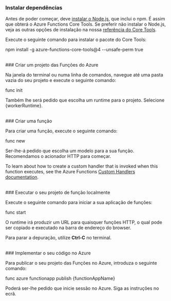 ### <a name="install-dependencies"></a>Instalar dependências

Antes de poder começar, deve <a href="https://go.microsoft.com/fwlink/?linkid=2016195" target="_blank">instalar o Node.js</a>, que inclui o npm. É assim que obterá o Azure Functions Core Tools. Se preferir não instalar o Node.js, veja as outras opções de instalação na nossa <a href="https://go.microsoft.com/fwlink/?linkid=2016192" target="_blank">referência do Core Tools</a>.

Execute o seguinte comando para instalar o pacote do Core Tools:

<MarkdownHighlighter>npm install -g azure-functions-core-tools@4 --unsafe-perm true</MarkdownHighlighter>

<br/>
### <a name="create-an-azure-functions-project"></a>Criar um projeto das Funções do Azure

Na janela do terminal ou numa linha de comandos, navegue até uma pasta vazia do seu projeto e execute o seguinte comando:

<MarkdownHighlighter>func init</MarkdownHighlighter>

Também lhe será pedido que escolha um runtime para o projeto. Selecione {workerRuntime}.

<br/>
### <a name="create-a-function"></a>Criar uma função

Para criar uma função, execute o seguinte comando:

<MarkdownHighlighter>func new</MarkdownHighlighter>

Ser-lhe-á pedido que escolha um modelo para a sua função. Recomendamos o acionador HTTP para começar.

<StackInstructions customStack={true}>To learn about how to create a custom handler that is invoked when this function executes, see the Azure Functions <a href="https://go.microsoft.com/fwlink/?linkid=2138621" target="_blank">Custom Handlers documentation</a>.</StackInstructions>

<br/>
### <a name="run-your-function-project-locally"></a>Executar o seu projeto de função localmente

Execute o seguinte comando para iniciar a sua aplicação de funções:

<MarkdownHighlighter>func start</MarkdownHighlighter>

O runtime irá produzir um URL para quaisquer funções HTTP, o qual pode ser copiado e executado na barra de endereço do browser.

Para parar a depuração, utilize **Ctrl-C** no terminal.

<br/>
### <a name="deploy-your-code-to-azure"></a>Implementar o seu código no Azure

Para publicar o seu projeto das Funções no Azure, introduza o seguinte comando:

<MarkdownHighlighter>func azure functionapp publish {functionAppName}</MarkdownHighlighter>

Poderá ser-lhe pedido que inicie sessão no Azure. Siga as instruções no ecrã.

